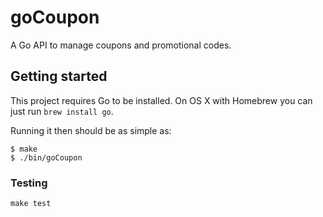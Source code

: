 # goCoupon

A Go API to manage coupons and promotional codes.

## Getting started

This project requires Go to be installed. On OS X with Homebrew you can just run `brew install go`.

Running it then should be as simple as:

```console
$ make
$ ./bin/goCoupon
```

### Testing

``make test``